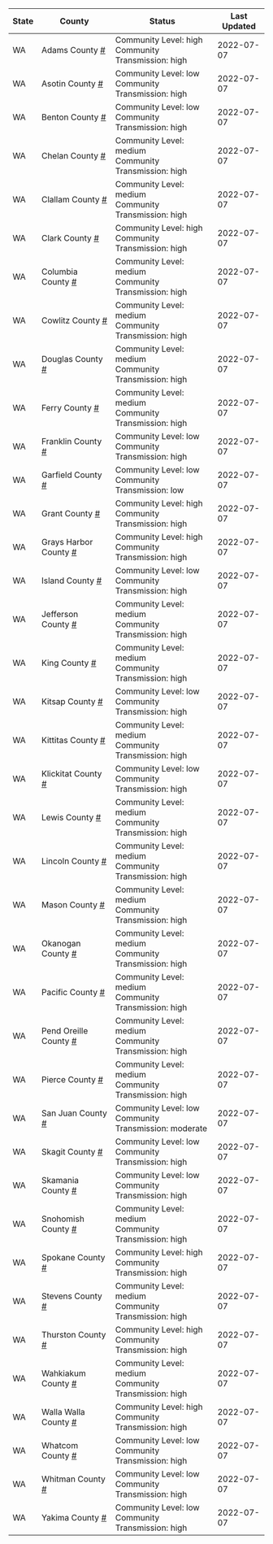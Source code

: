 State | County | Status | Last Updated
--- | --- | --- | --- 
WA | Adams County <a href="#adams_county">#</a> | <a name="adams_county"></a>Community Level: high<br/>Community Transmission: high | 2022-07-07
WA | Asotin County <a href="#asotin_county">#</a> | <a name="asotin_county"></a>Community Level: low<br/>Community Transmission: high | 2022-07-07
WA | Benton County <a href="#benton_county">#</a> | <a name="benton_county"></a>Community Level: low<br/>Community Transmission: high | 2022-07-07
WA | Chelan County <a href="#chelan_county">#</a> | <a name="chelan_county"></a>Community Level: medium<br/>Community Transmission: high | 2022-07-07
WA | Clallam County <a href="#clallam_county">#</a> | <a name="clallam_county"></a>Community Level: medium<br/>Community Transmission: high | 2022-07-07
WA | Clark County <a href="#clark_county">#</a> | <a name="clark_county"></a>Community Level: high<br/>Community Transmission: high | 2022-07-07
WA | Columbia County <a href="#columbia_county">#</a> | <a name="columbia_county"></a>Community Level: medium<br/>Community Transmission: high | 2022-07-07
WA | Cowlitz County <a href="#cowlitz_county">#</a> | <a name="cowlitz_county"></a>Community Level: medium<br/>Community Transmission: high | 2022-07-07
WA | Douglas County <a href="#douglas_county">#</a> | <a name="douglas_county"></a>Community Level: medium<br/>Community Transmission: high | 2022-07-07
WA | Ferry County <a href="#ferry_county">#</a> | <a name="ferry_county"></a>Community Level: medium<br/>Community Transmission: high | 2022-07-07
WA | Franklin County <a href="#franklin_county">#</a> | <a name="franklin_county"></a>Community Level: low<br/>Community Transmission: high | 2022-07-07
WA | Garfield County <a href="#garfield_county">#</a> | <a name="garfield_county"></a>Community Level: low<br/>Community Transmission: low | 2022-07-07
WA | Grant County <a href="#grant_county">#</a> | <a name="grant_county"></a>Community Level: high<br/>Community Transmission: high | 2022-07-07
WA | Grays Harbor County <a href="#grays_harbor_county">#</a> | <a name="grays_harbor_county"></a>Community Level: high<br/>Community Transmission: high | 2022-07-07
WA | Island County <a href="#island_county">#</a> | <a name="island_county"></a>Community Level: low<br/>Community Transmission: high | 2022-07-07
WA | Jefferson County <a href="#jefferson_county">#</a> | <a name="jefferson_county"></a>Community Level: medium<br/>Community Transmission: high | 2022-07-07
WA | King County <a href="#king_county">#</a> | <a name="king_county"></a>Community Level: medium<br/>Community Transmission: high | 2022-07-07
WA | Kitsap County <a href="#kitsap_county">#</a> | <a name="kitsap_county"></a>Community Level: low<br/>Community Transmission: high | 2022-07-07
WA | Kittitas County <a href="#kittitas_county">#</a> | <a name="kittitas_county"></a>Community Level: medium<br/>Community Transmission: high | 2022-07-07
WA | Klickitat County <a href="#klickitat_county">#</a> | <a name="klickitat_county"></a>Community Level: low<br/>Community Transmission: high | 2022-07-07
WA | Lewis County <a href="#lewis_county">#</a> | <a name="lewis_county"></a>Community Level: medium<br/>Community Transmission: high | 2022-07-07
WA | Lincoln County <a href="#lincoln_county">#</a> | <a name="lincoln_county"></a>Community Level: medium<br/>Community Transmission: high | 2022-07-07
WA | Mason County <a href="#mason_county">#</a> | <a name="mason_county"></a>Community Level: medium<br/>Community Transmission: high | 2022-07-07
WA | Okanogan County <a href="#okanogan_county">#</a> | <a name="okanogan_county"></a>Community Level: medium<br/>Community Transmission: high | 2022-07-07
WA | Pacific County <a href="#pacific_county">#</a> | <a name="pacific_county"></a>Community Level: medium<br/>Community Transmission: high | 2022-07-07
WA | Pend Oreille County <a href="#pend_oreille_county">#</a> | <a name="pend_oreille_county"></a>Community Level: medium<br/>Community Transmission: high | 2022-07-07
WA | Pierce County <a href="#pierce_county">#</a> | <a name="pierce_county"></a>Community Level: medium<br/>Community Transmission: high | 2022-07-07
WA | San Juan County <a href="#san_juan_county">#</a> | <a name="san_juan_county"></a>Community Level: low<br/>Community Transmission: moderate | 2022-07-07
WA | Skagit County <a href="#skagit_county">#</a> | <a name="skagit_county"></a>Community Level: low<br/>Community Transmission: high | 2022-07-07
WA | Skamania County <a href="#skamania_county">#</a> | <a name="skamania_county"></a>Community Level: low<br/>Community Transmission: high | 2022-07-07
WA | Snohomish County <a href="#snohomish_county">#</a> | <a name="snohomish_county"></a>Community Level: medium<br/>Community Transmission: high | 2022-07-07
WA | Spokane County <a href="#spokane_county">#</a> | <a name="spokane_county"></a>Community Level: high<br/>Community Transmission: high | 2022-07-07
WA | Stevens County <a href="#stevens_county">#</a> | <a name="stevens_county"></a>Community Level: medium<br/>Community Transmission: high | 2022-07-07
WA | Thurston County <a href="#thurston_county">#</a> | <a name="thurston_county"></a>Community Level: high<br/>Community Transmission: high | 2022-07-07
WA | Wahkiakum County <a href="#wahkiakum_county">#</a> | <a name="wahkiakum_county"></a>Community Level: medium<br/>Community Transmission: high | 2022-07-07
WA | Walla Walla County <a href="#walla_walla_county">#</a> | <a name="walla_walla_county"></a>Community Level: high<br/>Community Transmission: high | 2022-07-07
WA | Whatcom County <a href="#whatcom_county">#</a> | <a name="whatcom_county"></a>Community Level: low<br/>Community Transmission: high | 2022-07-07
WA | Whitman County <a href="#whitman_county">#</a> | <a name="whitman_county"></a>Community Level: low<br/>Community Transmission: high | 2022-07-07
WA | Yakima County <a href="#yakima_county">#</a> | <a name="yakima_county"></a>Community Level: low<br/>Community Transmission: high | 2022-07-07
